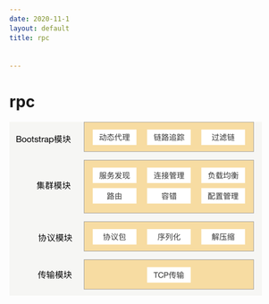 ```yaml
---
date: 2020-11-1
layout: default
title: rpc


---
```


# rpc

![image-20201101091639676](https://github.com/garydai/garydai.github.com/raw/master/_posts/pic/image-20201101091639676.png)